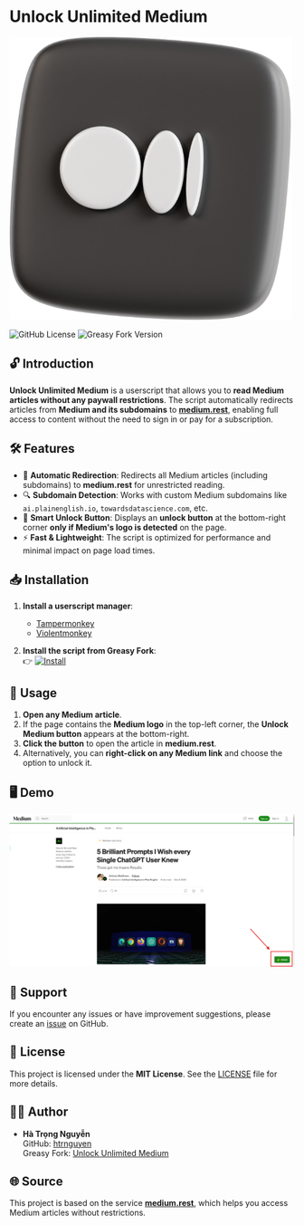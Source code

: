 # Unlock Unlimited Medium

![Logo](https://github.com/htrnguyen/User-Scripts/raw/main/Unlock-Unlimited-Medium/Unlock%20Unlimited%20Medium%20Logo.png)

![GitHub License](https://img.shields.io/github/license/htrnguyen/User-Scripts?style=for-the-badge)
![Greasy Fork Version](https://img.shields.io/greasyfork/v/522818?label=Greasy%20Fork&style=for-the-badge)

## 🔓 **Introduction**

**Unlock Unlimited Medium** is a userscript that allows you to **read Medium articles without any paywall restrictions**. The script automatically redirects articles from **Medium and its subdomains** to **[medium.rest](https://medium.rest)**, enabling full access to content without the need to sign in or pay for a subscription.

## 🛠 **Features**

-   🚀 **Automatic Redirection**: Redirects all Medium articles (including subdomains) to **medium.rest** for unrestricted reading.
-   🔍 **Subdomain Detection**: Works with custom Medium subdomains like `ai.plainenglish.io`, `towardsdatascience.com`, etc.
-   🎨 **Smart Unlock Button**: Displays an **unlock button** at the bottom-right corner **only if Medium's logo is detected** on the page.
-   ⚡ **Fast & Lightweight**: The script is optimized for performance and minimal impact on page load times.

## 📥 **Installation**

1. **Install a userscript manager**:

    - [Tampermonkey](https://www.tampermonkey.net/)
    - [Violentmonkey](https://violentmonkey.github.io/)

2. **Install the script from Greasy Fork**:  
   👉 [![Install](https://img.shields.io/badge/Install-Script-brightgreen?style=for-the-badge)](https://greasyfork.org/en/scripts/522818-unlock-unlimited-medium)

## 🎯 **Usage**

1. **Open any Medium article**.
2. If the page contains the **Medium logo** in the top-left corner, the **Unlock Medium button** appears at the bottom-right.
3. **Click the button** to open the article in **medium.rest**.
4. Alternatively, you can **right-click on any Medium link** and choose the option to unlock it.

## 🖥️ **Demo**

![Demo](https://github.com/htrnguyen/User-Scripts/raw/main/Unlock-Unlimited-Medium/Demo.png)

## 📧 **Support**

If you encounter any issues or have improvement suggestions, please create an [issue](https://github.com/htrnguyen/User-Scripts/issues) on GitHub.

## 📄 **License**

This project is licensed under the **MIT License**. See the [LICENSE](https://github.com/htrnguyen/User-Scripts/blob/main/LICENSE) file for more details.

## 👨‍💻 **Author**

-   **Hà Trọng Nguyễn**  
    GitHub: [htrnguyen](https://github.com/htrnguyen)  
    Greasy Fork: [Unlock Unlimited Medium](https://greasyfork.org/en/scripts/522818-unlock-unlimited-medium)

## 🌐 **Source**

This project is based on the service **[medium.rest](https://medium.rest)**, which helps you access Medium articles without restrictions.
